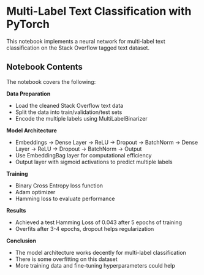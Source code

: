 # Multi-Label Text Classification with PyTorch

This notebook implements a neural network for multi-label text classification on the Stack Overflow tagged text dataset.

## Notebook Contents

The notebook covers the following:

**Data Preparation**
- Load the cleaned Stack Overflow text data
- Split the data into train/validation/test sets
- Encode the multiple labels using MultiLabelBinarizer

**Model Architecture**
- Embeddings → Dense Layer → ReLU → Dropout → BatchNorm → Dense Layer → ReLU → Dropout → BatchNorm → Output
- Use EmbeddingBag layer for computational efficiency
- Output layer with sigmoid activations to predict multiple labels 

**Training**
- Binary Cross Entropy loss function
- Adam optimizer
- Hamming loss to evaluate performance

**Results**
- Achieved a test Hamming Loss of 0.043 after 5 epochs of training
- Overfits after 3-4 epochs, dropout helps regularization 

**Conclusion**
- The model architecture works decently for multi-label classification
- There is some overfitting on this dataset
- More training data and fine-tuning hyperparameters could help
